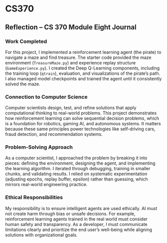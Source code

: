 # CS370
## Reflection – CS 370 Module Eight Journal

### Work Completed
For this project, I implemented a reinforcement learning agent (the pirate) to navigate a maze and find treasure. The starter code provided the maze environment (`TreasureMaze.py`) and experience replay structure (`GameExperience.py`). I created the Deep Q-Learning components, including the training loop (`qtrain`), evaluation, and visualizations of the pirate’s path. I also managed model checkpoints and trained the agent until it consistently solved the maze.

### Connection to Computer Science
Computer scientists design, test, and refine solutions that apply computational thinking to real-world problems. This project demonstrates how reinforcement learning can solve sequential decision problems, which is a foundation for robotics, gaming AI, and autonomous systems. It matters because these same principles power technologies like self-driving cars, fraud detection, and recommendation systems.

### Problem-Solving Approach
As a computer scientist, I approached the problem by breaking it into pieces: defining the environment, designing the agent, and implementing the learning algorithm. I iterated through debugging, training in smaller chunks, and validating results. I relied on systematic experimentation (adjusting epochs, replay buffer, epsilon) rather than guessing, which mirrors real-world engineering practice.

### Ethical Responsibilities
My responsibility is to ensure intelligent agents are used ethically. AI must not create harm through bias or unsafe decisions. For example, reinforcement learning agents trained in the real world must consider human safety and transparency. As a developer, I must communicate limitations clearly and prioritize the end user’s well-being while aligning solutions with organizational goals.
